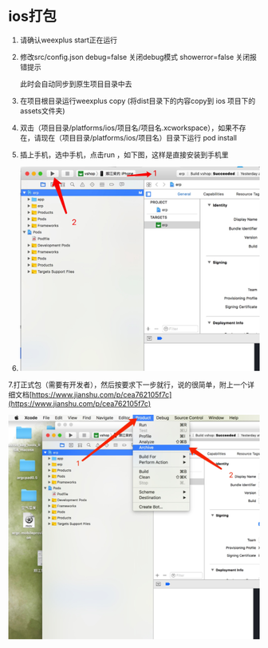 # ios打包

1. 请确认weexplus start正在运行
2. 修改src/config.json debug=false  关闭debug模式  showerror=false 关闭报错提示

      此时会自动同步到原生项目目录中去

3. 在项目根目录运行weexplus copy \(将dist目录下的内容copy到 ios 项目下的assets文件夹\)

4. 双击（项目目录/platforms/ios/项目名/项目名.xcworkspace），如果不存在，请现在（项目目录/platforms/ios/项目名）目录下运行 pod install

5. 插上手机，选中手机，点击run ，如下图，这样是直接安装到手机里

6. ![](/assets/1526093134213.jpg)

7.打正式包（需要有开发者），然后按要求下一步就行，说的很简单，附上一个详细文档[https://www.jianshu.com/p/cea762105f7c](https://www.jianshu.com/p/cea762105f7c)

![](/assets/1526093317148.jpg)


